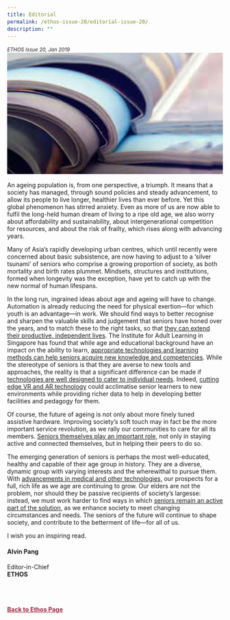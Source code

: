 ```yaml
---
title: Editorial
permalink: /ethos-issue-20/editorial-issue-20/
description: ""
---
```

<style>

.back a
{
	color: #9f2943;
	font-weight: bold;
}

#banner img
{
	width:100%;
}
	
.author
{
border-bottom: 1px solid black;
margin-top:40px;
padding-bottom:30px;
border-top: 1px solid black;	

}

.author p {
	font-size: 0.9em;
	line-height:24px !important;
	}	

.break
{
   border-top: 1px solid  black;
   border-bottom: 1px solid black;
	 padding:20px;
	text-align:center;
	margin-top:50px;
}
	
.break1
{
font-family: Georgia;
	font-size:20px;
	font-style: italic;
	font-weight: bold;
}

.boxheader {
	color: white !important;
	}	

.containerbox {
	background-color: #B7C9E2;
	border-radius: 10px;
	padding: 5%;
	margin-top: 5%;
	
	}	

li {
	font-size: 15px !important;
	
	}	

</style>

<em><small>ETHOS Issue 20, Jan 2019</small></em>
<img src="/images/Landing_Banner_Images/editorial_landing.jpg">

  
<p>An ageing population is, from one perspective, a triumph. It means that a society has managed, through sound policies and steady advancement, to allow its people to live longer, healthier lives than ever before. Yet this global phenomenon has stirred&nbsp;anxiety. Even as more of us are now able to fulfil the long-held human dream of living to a ripe old age, we also worry about affordability and sustainability, about intergenerational competition for resources, and about the risk of frailty, which rises along with advancing years.</p>  
  
<p>Many of Asia’s rapidly developing urban centres, which until recently were concerned about basic subsistence, are now having to adjust to a ‘silver tsunami’ of seniors who comprise a growing proportion of society, as both mortality and birth rates plummet. Mindsets, structures and institutions, formed when longevity was the exception, have yet to catch up with the new normal of human lifespans.</p>  
  
<p>In the long run, ingrained ideas about age and ageing will have to change. Automation is already reducing the&nbsp;need for physical exertion—for which youth is an advantage—in work. We should find ways to better recognise and sharpen the valuable skills and judgement that seniors have honed over the years, and to match these to the right tasks, so that <a href="/ethos-issue-20/reimagining-productive-longevity/">they can extend their productive, independent lives</a>. The Institute for Adult Learning in Singapore has found that while age and educational background have an impact on the ability to learn, <a href="/ethos-issue-20/lifelong-learning-and-ageing-evidence-from-singapore/">appropriate technologies and learning methods can help seniors acquire new knowledge and competencies</a>. While the stereotype of seniors is that they are averse to new tools and approaches, the reality is that a significant difference can be made if <a href="/ethos-issue-20/humanising-technology-for-older-adults/">technologies are well designed to cater to individual needs</a>. Indeed, <a href="/ethos-issue-20/promoting-active-ageing-through-virtual-augmented-reality/">cutting edge VR and AR technology</a>&nbsp;could acclimatise senior learners to new environments while providing richer data to help in developing better facilities and pedagogy for them.</p>  
  
<p>Of course, the future of ageing is not only about more finely tuned assistive&nbsp;hardware. Improving society’s soft touch may in fact be the more important service revolution, as we rally our communities to care for all its members. <a href="/ethos-issue-20/positive-ageing-how-can-we-make-it-happen/">Seniors themselves play an important role,</a> not only in staying active and connected themselves, but in helping their peers to do so.</p>  
  
<p>The emerging generation of seniors is perhaps the most well-educated, healthy and capable of their age group in history. They are a diverse, dynamic group with varying interests and the wherewithal to pursue them. With <a href="/ethos-issue-20/from-ageing-to-augmented-longevity/">advancements in medical and other technologies,</a> our prospects for a full, rich life as we age are continuing to grow. Our elders are not the problem, nor should they be passive recipients of society’s largesse: instead, we must work harder to find ways in which <a href="/ethos-issue-20/living-with-independence-and-purpose/">seniors remain an active part&nbsp;of the solution,</a> as we enhance society to meet changing circumstances and needs. The seniors of the future will continue to shape society, and contribute to the betterment of life—for all of us.</p>  
  
<p>I wish you an inspiring read.</p>  
  
<h4>Alvin Pang</h4>  
  
<p>Editor-in-Chief  
<br>  
<strong>ETHOS</strong></p>  
  
<br>  
  




<br>
<br>	
<div class="back">
<a href="/ethos/">Back to Ethos Page</a>	
</div>
